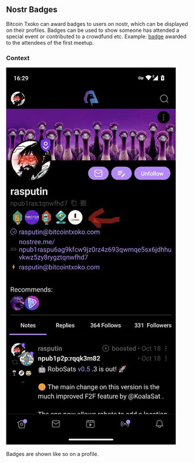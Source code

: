 ## Nostr Badges
Bitcoin Txoko can award badges to users on nostr, which can be displayed on their profiles. Badges can be used to show someone has attended a special event or contributed to a crowdfund etc. Example: [badge](https://badges.page/b/naddr1qqgrzum594kk2et5w4cz6cnpv3nk2q3qtx0k0a7lw62vvqax6p3ku90tccgdka7ul4radews2wrdsg0m865sxpqqqp6njjqqffm) awarded to the attendees of the first meetup. 

### Context
![profile-badge](/images/profile-badges.jpeg)  

Badges are shown like so on a profile. 
